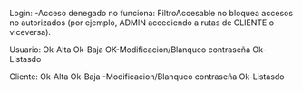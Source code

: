 Login:
    -Acceso denegado no funciona: FiltroAccesable no bloquea accesos no autorizados (por ejemplo, ADMIN accediendo a rutas de CLIENTE o viceversa).

Usuario:
    Ok-Alta
    Ok-Baja
    OK-Modificacion/Blanqueo contraseña
    Ok-Listasdo

Cliente:
    Ok-Alta
    Ok-Baja
      -Modificacion/Blanqueo contraseña
    Ok-Listasdo